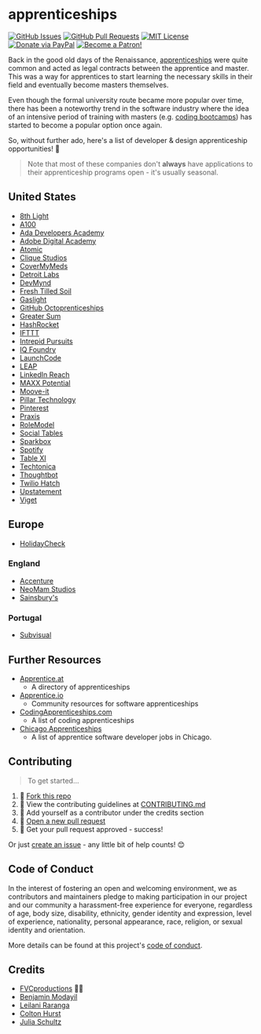 # apprenticeships

[![GitHub Issues](https://img.shields.io/github/issues/fvcproductions/apprenticeships.svg?style=flat-square)](https://github.com/fvcproductions/apprenticeships/issues) [![GitHub Pull Requests](https://img.shields.io/github/issues-pr/fvcproductions/apprenticeships.svg?style=flat-square)](https://github.com/fvcproductions/apprenticeships/pulls) [![MIT License](https://img.shields.io/github/license/fvcproductions/apprenticeships.svg?style=flat-square)](http://badges.mit-license.org) [![Donate via PayPal](https://img.shields.io/badge/Donate-PayPal-blue.svg?style=flat-square)](https://www.paypal.me/fvcproductions/5) [![Become a Patron!](https://img.shields.io/badge/Patreon-Become%20a%20Patron!-orange.svg?style=flat-square)](https://www.patreon.com/fvcproductions)

Back in the good old days of the Renaissance, [apprenticeships](https://www.wikiwand.com/en/Apprenticeship) were quite common and acted as legal contracts between the apprentice and master. This was a way for apprentices to start learning the necessary skills in their field and eventually become masters themselves.

Even though the formal university route became more popular over time, there has been a noteworthy trend in the software industry where the idea of an intensive period of training with masters (e.g. [coding bootcamps](https://www.wikiwand.com/en/Coding_bootcamp)) has started to become a popular option once again.

So, without further ado, here's a list of developer & design apprenticeship opportunities! 🔧

> Note that most of these companies don't **always** have applications to their apprenticeship programs open - it's usually seasonal.

## United States

* [8th Light](https://8thlight.com/apprenticeship/)
* [A100](http://indie-soft.com/a100/)
* [Ada Developers Academy](https://www.adadevelopersacademy.org/)
* [Adobe Digital Academy](http://www.adobe.com/corporate-responsibility/education/digital-academy.html)
* [Atomic](https://atomicobject.com/careers/accelerator)
* [Clique Studios](https://cliquestudios.com/clique-university/apprenticeships/)
* [CoverMyMeds](https://www.covermymeds.com/main/careers/tech-positions/)
* [Detroit Labs](https://www.detroitlabs.com/apprenticeships/)
* [DevMynd](https://www.devmynd.com/culture/careers/)
* [Fresh Tilled Soil](http://www.freshtilledsoil.com/aux/)
* [Gaslight](https://teamgaslight.com/careers/developer-apprenticeship)
* [GitHub Octoprenticeships](https://github.com/about/careers)
* [Greater Sum](https://www.greatersum.com/software-apprenticeship/)
* [HashRocket](https://hashrocket.com/careers/apprentice)
* [IFTTT](https://ifttt.com/apprenticeship)
* [Intrepid Pursuits](http://team.intrepid.io/careers)
* [IQ Foundry](http://www.iqfoundry.com/careers)
* [LaunchCode](https://www.launchcode.org/)
* [LEAP](http://industryexplorers.com)
* [LinkedIn Reach](https://careers.linkedin.com/reach)
* [MAXX Potential](https://maxxpotential.com/)
* [Moove-it](https://moove-it.com/web-development-apprenticeship)
* [Pillar Technology](http://pillartechnology.com/careers)
* [Pinterest](https://careers.pinterest.com/careers/)
* [Praxis](https://discoverpraxis.com/)
* [RoleModel](http://www.craftsmanshipacademy.com/)
* [Social Tables](https://socialtables.com)
* [Sparkbox](http://apprentices.seesparkbox.com)
* [Spotify](https://ttp.nyc/spotifyfellowship/)
* [Table XI](https://www.tablexi.com/careers/)
* [Techtonica](https://techtonica.org/)
* [Thoughtbot](http://apprentice.thoughtbot.com/)
* [Twilio Hatch](https://www.twilio.com/company/jobs)
* [Upstatement](https://upstatement.com/jobs/)
* [Viget](https://www.viget.com/apprenticeship/)

## Europe

- [HolidayCheck](https://apprenticeship.holidaycheck.com/)

### England

* [Accenture](https://www.accenture.com/gb-en/Careers/apprenticeships)
* [NeoMam Studios](http://neomam.com/jobs/)
* [Sainsbury's](http://early.careersatsainsburys.com/Home/Apprenticeships)

### Portugal

* [Subvisual](https://subvisual.co/apprenticeship/)

## Further Resources

* [Apprentice.at](https://apprentice.at/)
  * A directory of apprenticeships
* [Apprentice.io](http://apprentice.thoughtbot.com/)
  * Community resources for software apprenticeships
* [CodingApprenticeships.com](http://codingapprenticeships.com/apprentice.php)
  * A list of coding apprenticeships
* [Chicago Apprenticeships](http://chicagoapprenticeships.com/)
  * A list of apprentice software developer jobs in Chicago.

## Contributing

> To get started...

1.  🍴 [Fork this repo](https://github.com/fvcproductions/apprenticeships#fork-destination-box)
2.  🔨 View the contributing guidelines at [CONTRIBUTING.md](CONTRIBUTING.md)
3.  👥 Add yourself as a contributor under the credits section
4.  🔧 [Open a new pull request](https://github.com/fvcproductions/apprenticeships/compare)
5.  🎉 Get your pull request approved - success!

Or just [create an issue](https://github.com/fvcproductions/apprenticeships/issues/new) - any little bit of help counts! 😊

## Code of Conduct

In the interest of fostering an open and welcoming environment, we as contributors and maintainers pledge to making participation in our project and our community a harassment-free experience for everyone, regardless of age, body size, disability, ethnicity, gender identity and expression, level of experience, nationality, personal appearance, race, religion, or sexual identity and orientation.

More details can be found at this project's [code of conduct](.github/CODE_OF_CONDUCT.md).

## Credits

* [FVCproductions](https://github.com/fvcproductions) 🍫🍓
* [Benjamin Modayil](https://modayil.me)
* [Leilani Raranga](https://linkedin.com/in/leilanir)
* [Colton Hurst](https://www.coltonhurst.com)
* [Julia Schultz](https://github.com/jschultz21)
